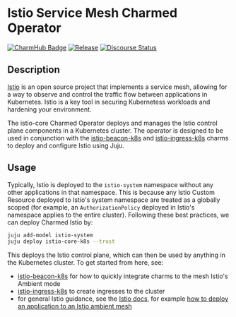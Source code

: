 # Istio Service Mesh Charmed Operator

[![CharmHub Badge](https://charmhub.io/istio-k8s/badge.svg)](https://charmhub.io/istio-k8s)
[![Release](https://github.com/canonical/istio-k8s-operator/actions/workflows/release.yaml/badge.svg)](https://github.com/canonical/istio-k8s-operator/actions/workflows/release.yaml)
[![Discourse Status](https://img.shields.io/discourse/status?server=https%3A%2F%2Fdiscourse.charmhub.io&style=flat&label=CharmHub%20Discourse)](https://discourse.charmhub.io)

## Description

[Istio](https://istio.io) is an open source project that implements a service mesh, allowing for a way to observe and control the traffic flow between applications in Kubernetes.  Istio is a key tool in securing Kubernetess workloads and hardening your environment.

The istio-core Charmed Operator deploys and manages the Istio control plane components in a Kubernetes cluster.  The operator is designed to be used in conjunction with the [istio-beacon-k8s](https://github.com/canonical/istio-beacon-k8s-operator) and [istio-ingress-k8s](https://github.com/canonical/istio-ingress-k8s-operator) charms to deploy and configure Istio using Juju.

## Usage

Typically, Istio is deployed to the `istio-system` namespace without any other applications in that namespace.  This is because any Istio Custom Resource deployed to Istio's system namespace are treated as a globally scoped (for example, an `AuthorizationPolicy` deployed in Istio's namespace applies to the entire cluster).  Following these best practices, we can deploy Charmed Istio by:

```bash
juju add-model istio-system
juju deploy istio-core-k8s --trust
```

This deploys the Istio control plane, which can then be used by anything in the Kubernetes cluster.  To get started from here, see:
* [istio-beacon-k8s](https://github.com/canonical/istio-beacon-k8s-operator) for how to quickly integrate charms to the mesh Istio's Ambient mode
* [istio-ingress-k8s](https://github.com/canonical/istio-ingress-k8s-operator) to create ingresses to the cluster
* for general Istio guidance, see the [Istio docs](https://istio.io/latest/docs/), for example [how to deploy an application to an Istio ambient mesh](https://istio.io/latest/docs/ambient/getting-started/deploy-sample-app/)
